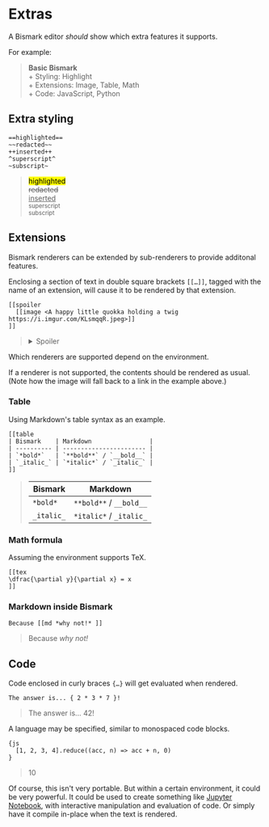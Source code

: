 # Extras

A Bismark editor _should_ show which extra features it supports.

For example:

> **Basic Bismark**  
> \+ Styling: Highlight  
> \+ Extensions: Image, Table, Math  
> \+ Code: JavaScript, Python


## Extra styling

	==highlighted==
	~~redacted~~
	++inserted++
	^superscript^
	~subscript~

> <mark>highlighted</mark>  
> <del>redacted</del>  
> <ins>inserted</ins>  
> <sup>superscript</sup>  
> <sub>subscript</sub>


## Extensions

Bismark renderers can be extended by sub-renderers to provide additonal features.

Enclosing a section of text in double square brackets `[[…]]`, tagged with the name of an extension, will cause it to be rendered by that extension.

	[[spoiler
	  [[image <A happy little quokka holding a twig https://i.imgur.com/KLsmqqR.jpeg>]]
	]]

> <details>
> <summary>Spoiler</summary>
>   <img title="A happy little quokka holding a twig" src="https://i.imgur.com/KLsmqqR.jpeg"/>
> </details>

Which renderers are supported depend on the environment.

If a renderer is not supported, the contents should be rendered as usual. (Note how the image will fall back to a link in the example above.)

### Table

Using Markdown's table syntax as an example.

	[[table
	| Bismark    | Markdown                |
	| ---------- | ----------------------- |
	| `*bold*`   | `**bold**` / `__bold__` |
	| `_italic_` | `*italic*` / `_italic_` |
	]]

> | Bismark    | Markdown                |
> | ---------- | ----------------------- |
> | `*bold*`   | `**bold**` / `__bold__` |
> | `_italic_` | `*italic*` / `_italic_` |

### Math formula

Assuming the environment supports TeX.

	[[tex
	\dfrac{\partial y}{\partial x} = x
	]]

### Markdown inside Bismark

	Because [[md *why not!* ]]

> Because *why not!*


## Code

Code enclosed in curly braces `{…}` will get evaluated when rendered.

	The answer is... { 2 * 3 * 7 }!

> The answer is… 42!

A language may be specified, similar to monospaced code blocks.

	{js
	  [1, 2, 3, 4].reduce((acc, n) => acc + n, 0)
	}

> 10

Of course, this isn't very portable. But within a certain environment, it could be very powerful. It could be used to create something like [Jupyter Notebook](https://jupyter.org/), with interactive manipulation and evaluation of code. Or simply have it compile in-place when the text is rendered.
